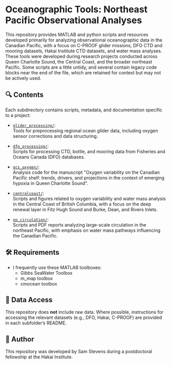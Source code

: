 # Oceanographic Tools: Northeast Pacific Observational Analyses

This repository provides MATLAB and python scripts and resources developed primarily for analyzing observational oceanographic data in the Canadian Pacific, with a focus on C-PROOF glider missions, DFO CTD and mooring datasets, Hakai Institute CTD datasets, and water mass analyses. These tools were developed during research projects conducted across Queen Charlotte Sound, the Central Coast, and the broader northeast Pacific. Some scripts are a little untidy, and several contain legacy code blocks near the end of the file, which are retained for  context but may not be actively used.

## 🔍 Contents

Each subdirectory contains scripts, metadata, and documentation specific to a project:

- [`glider_processing/`](glider_processing/):  
  Tools for preprocessing regional ocean glider data, including oxygen sensor corrections and data structuring.

- [`dfo_processing/`](dfo_processing/):  
  Scripts for processing CTD, bottle, and mooring data from Fisheries and Oceans Canada (DFO) databases.

- [`qcs_oxygen/`](qcs_oxygen/):  
  Analysis code for the manuscript "Oxygen variability on the Canadian Pacific shelf: trends, drivers, and projections in the context of emerging hypoxia in Queen Charlotte Sound".

- [`centralcoast/`](centralcoast/):  
  Scripts and figures related to oxygen variability and water mass analysis in the Central Coast of British Columbia, with a focus on the deep renewal layer in Fitz Hugh Sound and Burke, Dean, and Rivers Inlets.

- [`np_circulation/`](np_circulation/):  
  Scripts and PDF reports analyzing large-scale circulation in the northeast Pacific, with emphasis on water mass pathways influencing the Canadian Pacific.

## 🛠 Requirements

- I frequently use these MATLAB toolboxes:
  - Gibbs SeaWater Toolbox
  - m_map toolbox
  - cmocean toolbox

## 📂 Data Access

This repository does **not** include raw data. Where possible, instructions for accessing the relevant datasets (e.g., DFO, Hakai, C-PROOF) are provided in each subfolder’s README.


## 👤 Author

This repository was developed by Sam Stevens during a postdoctoral fellowship at the Hakai Institute.
